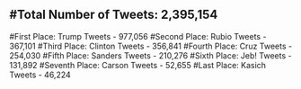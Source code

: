 #Total Number of Tweets: 2,395,154 
---
#First Place: Trump Tweets - 977,056
#Second Place: Rubio Tweets - 367,101
#Third Place: Clinton Tweets - 356,841
#Fourth Place: Cruz Tweets - 254,030
#Fifth Place: Sanders Tweets - 210,276
#Sixth Place: Jeb! Tweets - 131,892
#Seventh Place: Carson Tweets - 52,655
#Last Place: Kasich Tweets - 46,224
